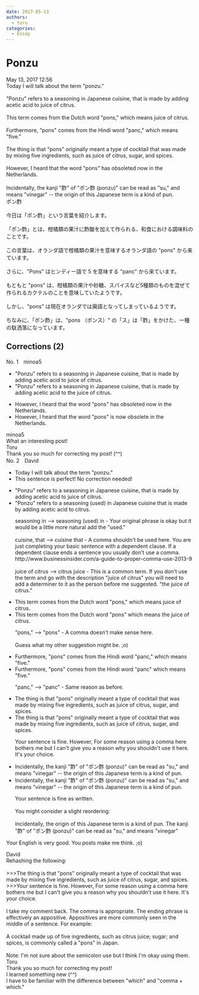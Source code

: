```yaml
---
date: 2017-05-13
authors:
  - toru
categories:
  - Essay
---
```


<h1 id="subject_show">Ponzu</h1>
<div class="date">May 13, 2017 12:56</div>
<div id="post"><div id="body_show_ori">
Today I will talk about the term "ponzu."<br/><br/>"Ponzu" refers to a seasoning in Japanese cuisine, that is made by adding acetic acid to juice of citrus.<br/><br/>This term comes from the Dutch word "pons," which means juice of citrus.<br/><br/>Furthermore, "pons" comes from the Hindi word "panc," which means "five."<br/><br/>The thing is that "pons" originally meant a type of cocktail that was made by mixing five ingredients, such as juice of citrus, sugar, and spices.<br/><br/>However, I heard that the word "pons" has obsoleted now in the Netherlands.<br/><br/>Incidentally, the kanji "酢" of "ポン酢 (ponzu)" can be read as "su," and means "vinegar" -- the origin of this Japanese term is a kind of pun.
</div></div>

<!-- more -->

<div id="post_ja"><div id="body_show_mo">
ポン酢<br/><br/>今日は「ポン酢」という言葉を紹介します。<br/><br/>「ポン酢」とは、柑橘類の果汁に酢酸を加えて作られる、和食における調味料のことです。<br/><br/>この言葉は、オランダ語で柑橘類の果汁を意味するオランダ語の "pons" から来ています。<br/><br/>さらに、"Pons" はヒンディー語で 5 を意味する "panc" から来ています。<br/><br/>もともと "pons" は、柑橘類の果汁や砂糖、スパイスなど5種類のものを混ぜて作られるカクテルのことを意味していたようです。<br/><br/>しかし、"pons" は現在オランダでは廃語となってしまっているようです。<br/><br/>ちなみに、「ポン酢」は、"pons （ポンス）" の「ス」は「酢」をかけた、一種の駄洒落になっています。
</div></div>

## Corrections (2)
<div id="block"><div class="first_name"> No. 1　<span class="just_name">minoa5</span></div><div id="block2">
<ul class="correction_field">
<li class="incorrect">"Ponzu" refers to a seasoning in Japanese cuisine, that is made by adding acetic acid to juice of citrus.</li>
<li class="corrected correct">
"Ponzu" refers to a seasoning in Japanese cuisine, that is made by adding acetic acid to <span class="f_red">the</span> juice of citrus.
</li>
</ul>
<ul class="correction_field">
<li class="incorrect">However, I heard that the word "pons" has obsoleted now in the Netherlands.</li>
<li class="corrected correct">
However, I heard that the word "pons" <span class="f_red">is now obsolete</span> in the Netherlands.
</li>
</ul>
</div><div class="name"><span class="just_name">minoa5</span><br>
What an interesting post! 
</div>
<div class="name"><span class="just_name">Toru</span><br>
Thank you so much for correcting my post! (^^)
</div>
</div>
<div id="block"><div class="first_name"> No. 2　<span class="just_name">David</span></div><div id="block2">
<ul class="correction_field">
<li class="incorrect">Today I will talk about the term "ponzu."</li>
<li class="corrected perfect">This sentence is perfect! No correction needed!</li>
</ul>
<ul class="correction_field">
<li class="incorrect">"Ponzu" refers to a seasoning in Japanese cuisine, that is made by adding acetic acid to juice of citrus.</li>
<li class="corrected correct">
"Ponzu" refers to a seasoning (used) in Japanese cuisine that is made by adding acetic acid to citrus.
<p class="correction_comment">seasoning in --&gt; seasoning (used) in - Your original phrase is okay but it would be a little more natural add the "used."<br/><br/>cuisine, that --&gt; cuisine that - A comma shouldn't be used here. You are just completing your basic sentence with a dependent clause. If a dependent clause ends a sentence you usually don't use a comma. http://www.businessinsider.com/a-guide-to-proper-comma-use-2013-9 <br/><br/>juice of citrus --&gt; citrus juice - This is a common term. If you don't use the term and go with the description "juice of citrus" you will need to add a determiner to it as the person before me suggested. "the juice of citrus."</p>
</li>
</ul>
<ul class="correction_field">
<li class="incorrect">This term comes from the Dutch word "pons," which means juice of citrus.</li>
<li class="corrected correct">
This term comes from the Dutch word "pons" which means the juice of citrus.
<p class="correction_comment">"pons," --&gt; "pons" - A comma doesn't make sense here. <br/><br/>Guess what my other suggestion might be. ;o)</p>
</li>
</ul>
<ul class="correction_field">
<li class="incorrect">Furthermore, "pons" comes from the Hindi word "panc," which means "five."</li>
<li class="corrected correct">
Furthermore, "pons" comes from the Hindi word "panc" which means "five."
<p class="correction_comment">"panc," --&gt; "panc" - Same reason as before.</p>
</li>
</ul>
<ul class="correction_field">
<li class="incorrect">The thing is that "pons" originally meant a type of cocktail that was made by mixing five ingredients, such as juice of citrus, sugar, and spices.</li>
<li class="corrected correct">
The thing is that "pons" originally meant a type of cocktail that was made by mixing five ingredients, such as juice of citrus, sugar, and spices.
<p class="correction_comment">Your sentence is fine. However, For some reason using a comma here bothers me but I can't give you a reason why you shouldn't use it here. It's your choice.</p>
</li>
</ul>
<ul class="correction_field">
<li class="incorrect">Incidentally, the kanji "酢" of "ポン酢 (ponzu)" can be read as "su," and means "vinegar" -- the origin of this Japanese term is a kind of pun.</li>
<li class="corrected correct">
Incidentally, the kanji "酢" of "ポン酢 (ponzu)" can be read as "su," and means "vinegar" -- the origin of this Japanese term is a kind of pun.
<p class="correction_comment">Your sentence is fine as written.<br/><br/>You might consider a slight reordering:<br/><br/>Incidentally, the origin of this Japanese term is a kind of pun. The kanji "酢" of "ポン酢 (ponzu)" can be read as "su," and means "vinegar"</p>
</li>
</ul>
<p class="comment_small">
 Your English is very good. You posts make me think. ;o)
</p>

</div><div class="name"><span class="just_name">David</span><br>
Rehashing the following:<br/><br/>&gt;&gt;&gt;The thing is that "pons" originally meant a type of cocktail that was made by mixing five ingredients, such as juice of citrus, sugar, and spices.<br/>&gt;&gt;&gt;Your sentence is fine. However, For some reason using a comma here bothers me but I can't give you a reason why you shouldn't use it here. It's your choice.<br/><br/>I take my comment back. The comma is appropriate. The ending phrase is effectively an appositive. Appositives are more commonly seen in the middle of a sentence. For example:<br/><br/>     A cocktail made up of five ingredients, such as citrus juice; sugar; and spices, is commonly called a "pons" in Japan. <br/><br/>Note: I'm not sure about the semicolon use but I think I'm okay using them.<br/>
</div>
<div class="name"><span class="just_name">Toru</span><br>
Thank you so much for correcting my post! <br/>I learned something new (^^)<br/>I have to be familiar with the difference between "which" and "comma + which."
</div>
</div>
